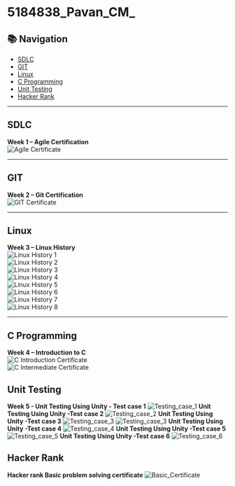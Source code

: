 # 5184838_Pavan_CM_

## 📚 Navigation
- [SDLC](#sdlc)
- [GIT](#git)
- [Linux](#linux)
- [C Programming](#c-programming)
- [Unit Testing](#Unit-Testing)
- [Hacker Rank](#Hacker-Rank)


---

## SDLC
**Week 1 – Agile Certification**  
![Agile Certificate](./SDLC/5184838_Agile.JPG)

---

## GIT
**Week 2 – Git Certification**  
![GIT Certificate](./GIT/5184838_GIT_Certification.JPG)

---

## Linux
**Week 3 – Linux History**  
![Linux History 1](./Linux/5184838_Linux1.JPG)  
![Linux History 2](./Linux/5184838_Linux2.JPG)  
![Linux History 3](./Linux/5184838_Linux3.JPG)  
![Linux History 4](./Linux/5184838_Linux4.JPG)  
![Linux History 5](./Linux/5184838_Linux5.JPG)  
![Linux History 6](./Linux/5184838_Linux6.JPG)  
![Linux History 7](./Linux/5184838_Linux7.JPG)  
![Linux History 8](./Linux/5184838_Linux8.JPG)

---

## C Programming
**Week 4 – Introduction to C**  
![C Introduction Certificate](./C-Programming/5184838_Sololearn_Introduction_To_C.jpg)    
![C Intermediate Certificate](./C-Programming/5184838_Sololearn_Intermediate_C.jpg)

## Unit Testing
**Week 5 - Unit Testing Using Unity - Test case 1**
![Testing_case_1](./Unit_Testing/Unit_testing_1/Unit_Testing_case_1.JPG)
**Unit Testing Using Unity -Test case 2**
![Testing_case_2](./Unit_Testing/Unit_testing_2/Unit_testing_case_2.JPG)
**Unit Testing Using Unity -Test case 3**
![Testing_case_3](./Unit_Testing/Unit_testing_3/Unit_test_case_3a.JPG)
![Testing_case_3](./Unit_Testing/Unit_testing_3/Unit_test_case_3b.JPG)
**Unit Testing Using Unity -Test case 4**
![Testing_case_4](./Unit_Testing/Unit_testing_4/Unit_test_case_4.JPG)
**Unit Testing Using Unity -Test case 5**
![Testing_case_5](./Unit_Testing/Unit_testing_5/Unit_testing_case_5.JPG)
**Unit Testing Using Unity -Test case 6**
![Testing_case_6](./Unit_Testing/Unit_testing_6/Unit_testing_test_case_6.JPG)

## Hacker Rank
**Hacker rank Basic problem solving certificate**
![Basic_Certificate](./HackerRank/HackerRank_certificate.JPG)




